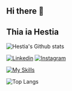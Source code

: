 ## Hi there 👋

## Thia ia Hestia 

![Hestia's Github stats](https://github-readme-stats.vercel.app/api?username=hestiaahmadi&show_icons=true&theme=midnight-purple)

[![Linkedin](https://img.shields.io/badge/LinkedIn-blue?logo=linkedin)](https://www.linkedin.com/in/hestiaahmadi)
[![Instagram](https://img.shields.io/badge/LinkedIn/Instagram-red?logo=instagram)](https://instagram.com/hestia05.coder)

[![My Skills](https://skillicons.dev/icons?i=html,css,js,tailwind,react)](https://skillicons.dev)

![Top Langs](https://github-readme-stats.vercel.app/api/top-langs/?username=hestiaahmadi&layout=compact&theme=midnight-purple)
